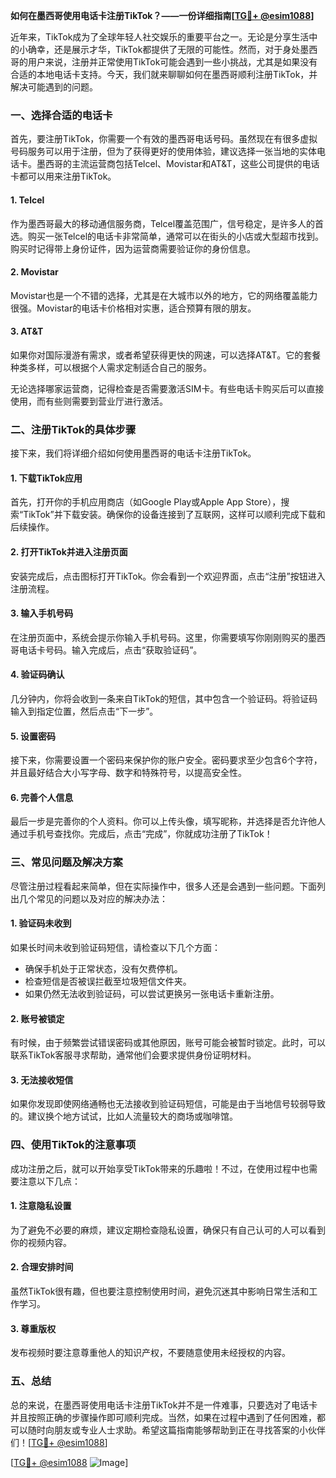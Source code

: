 **如何在墨西哥使用电话卡注册TikTok？——一份详细指南[[TG💪+ @esim1088](https://t.me/s/esim1088)]**

近年来，TikTok成为了全球年轻人社交娱乐的重要平台之一。无论是分享生活中的小确幸，还是展示才华，TikTok都提供了无限的可能性。然而，对于身处墨西哥的用户来说，注册并正常使用TikTok可能会遇到一些小挑战，尤其是如果没有合适的本地电话卡支持。今天，我们就来聊聊如何在墨西哥顺利注册TikTok，并解决可能遇到的问题。

### 一、选择合适的电话卡

首先，要注册TikTok，你需要一个有效的墨西哥电话号码。虽然现在有很多虚拟号码服务可以用于注册，但为了获得更好的使用体验，建议选择一张当地的实体电话卡。墨西哥的主流运营商包括Telcel、Movistar和AT&T，这些公司提供的电话卡都可以用来注册TikTok。

#### 1. Telcel
作为墨西哥最大的移动通信服务商，Telcel覆盖范围广，信号稳定，是许多人的首选。购买一张Telcel的电话卡非常简单，通常可以在街头的小店或大型超市找到。购买时记得带上身份证件，因为运营商需要验证你的身份信息。

#### 2. Movistar
Movistar也是一个不错的选择，尤其是在大城市以外的地方，它的网络覆盖能力很强。Movistar的电话卡价格相对实惠，适合预算有限的朋友。

#### 3. AT&T
如果你对国际漫游有需求，或者希望获得更快的网速，可以选择AT&T。它的套餐种类多样，可以根据个人需求定制适合自己的服务。

无论选择哪家运营商，记得检查是否需要激活SIM卡。有些电话卡购买后可以直接使用，而有些则需要到营业厅进行激活。

### 二、注册TikTok的具体步骤

接下来，我们将详细介绍如何使用墨西哥的电话卡注册TikTok。

#### 1. 下载TikTok应用
首先，打开你的手机应用商店（如Google Play或Apple App Store），搜索“TikTok”并下载安装。确保你的设备连接到了互联网，这样可以顺利完成下载和后续操作。

#### 2. 打开TikTok并进入注册页面
安装完成后，点击图标打开TikTok。你会看到一个欢迎界面，点击“注册”按钮进入注册流程。

#### 3. 输入手机号码
在注册页面中，系统会提示你输入手机号码。这里，你需要填写你刚刚购买的墨西哥电话卡号码。输入完成后，点击“获取验证码”。

#### 4. 验证码确认
几分钟内，你将会收到一条来自TikTok的短信，其中包含一个验证码。将验证码输入到指定位置，然后点击“下一步”。

#### 5. 设置密码
接下来，你需要设置一个密码来保护你的账户安全。密码要求至少包含6个字符，并且最好结合大小写字母、数字和特殊符号，以提高安全性。

#### 6. 完善个人信息
最后一步是完善你的个人资料。你可以上传头像，填写昵称，并选择是否允许他人通过手机号查找你。完成后，点击“完成”，你就成功注册了TikTok！

### 三、常见问题及解决方案

尽管注册过程看起来简单，但在实际操作中，很多人还是会遇到一些问题。下面列出几个常见的问题以及对应的解决办法：

#### 1. 验证码未收到
如果长时间未收到验证码短信，请检查以下几个方面：
- 确保手机处于正常状态，没有欠费停机。
- 检查短信是否被误拦截至垃圾短信文件夹。
- 如果仍然无法收到验证码，可以尝试更换另一张电话卡重新注册。

#### 2. 账号被锁定
有时候，由于频繁尝试错误密码或其他原因，账号可能会被暂时锁定。此时，可以联系TikTok客服寻求帮助，通常他们会要求提供身份证明材料。

#### 3. 无法接收短信
如果你发现即使网络通畅也无法接收到验证码短信，可能是由于当地信号较弱导致的。建议换个地方试试，比如人流量较大的商场或咖啡馆。

### 四、使用TikTok的注意事项

成功注册之后，就可以开始享受TikTok带来的乐趣啦！不过，在使用过程中也需要注意以下几点：

#### 1. 注意隐私设置
为了避免不必要的麻烦，建议定期检查隐私设置，确保只有自己认可的人可以看到你的视频内容。

#### 2. 合理安排时间
虽然TikTok很有趣，但也要注意控制使用时间，避免沉迷其中影响日常生活和工作学习。

#### 3. 尊重版权
发布视频时要注意尊重他人的知识产权，不要随意使用未经授权的内容。

### 五、总结

总的来说，在墨西哥使用电话卡注册TikTok并不是一件难事，只要选对了电话卡并且按照正确的步骤操作即可顺利完成。当然，如果在过程中遇到了任何困难，都可以随时向朋友或专业人士求助。希望这篇指南能够帮助到正在寻找答案的小伙伴们！[[TG💪+ @esim1088](https://t.me/s/esim1088)]

[[TG💪+ @esim1088](https://t.me/s/esim1088) ![Image](https://i.postimg.cc/4NQfJmqS/Snipaste-2025-05-13-00-14-12.png)]